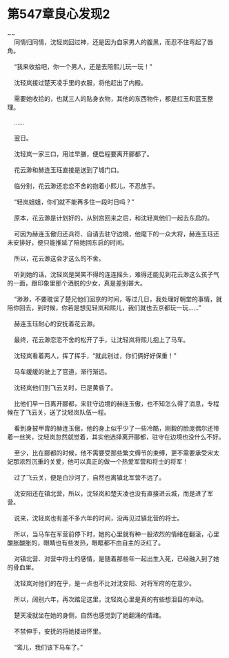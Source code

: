 # 第547章良心发现2
~~<br>&nbsp;&nbsp;&nbsp;&nbsp;同情归同情，沈轻岚回过神，还是因为自家男人的腹黑，而忍不住弯起了唇角。<br><br>&nbsp;&nbsp;&nbsp;&nbsp;“我来收拾吧，你一个男人，还是去陪熙儿玩一玩！”<br><br>&nbsp;&nbsp;&nbsp;&nbsp;沈轻岚接过楚天凌手里的衣服，将他赶出了内殿。<br><br>&nbsp;&nbsp;&nbsp;&nbsp;需要她收拾的，也就三人的贴身衣物，其他的东西物件，都是红玉和蓝玉整理。<br><br>&nbsp;&nbsp;&nbsp;&nbsp;……<br><br>&nbsp;&nbsp;&nbsp;&nbsp;翌日。<br><br>&nbsp;&nbsp;&nbsp;&nbsp;沈轻岚一家三口，用过早膳，便启程要离开郦都了。<br><br>&nbsp;&nbsp;&nbsp;&nbsp;花云渺和赫连玉珏直接是送到了城门口。<br><br>&nbsp;&nbsp;&nbsp;&nbsp;临分别，花云渺还恋恋不舍的抱着小熙儿，不忍放手。<br><br>&nbsp;&nbsp;&nbsp;&nbsp;“轻岚姐姐，你们就不能再多住一段时日吗？”<br><br>&nbsp;&nbsp;&nbsp;&nbsp;原本，花云渺是计划好的，从别宫回来之后，和沈轻岚他们一起去东启的。<br><br>&nbsp;&nbsp;&nbsp;&nbsp;可因为赫连玉傲归还兵符、自请去驻守边境，他麾下的一众大将，赫连玉珏还未安排好，便只能推延了陪她回东启的时间。<br><br>&nbsp;&nbsp;&nbsp;&nbsp;所以，花云渺这会才这么的不舍。<br><br>&nbsp;&nbsp;&nbsp;&nbsp;听到她的话，沈轻岚是哭笑不得的连连摇头，难得还能见到花云渺这么孩子气的一面，跟印象里那个洒脱的少女，真是差别甚大。<br><br>&nbsp;&nbsp;&nbsp;&nbsp;“渺渺，不要耽误了楚兄他们回京的时间，等过几日，我处理好朝堂的事情，就陪你回去，到时候，你若是想见轻岚和熙儿，我们就也去京都玩一玩……”<br><br>&nbsp;&nbsp;&nbsp;&nbsp;赫连玉珏耐心的安抚着花云渺。<br><br>&nbsp;&nbsp;&nbsp;&nbsp;最终，花云渺恋恋不舍的松开了手，让沈轻岚将熙儿抱上了马车。<br><br>&nbsp;&nbsp;&nbsp;&nbsp;沈轻岚看着两人，挥了挥手，“就此别过，你们俩好好保重！”<br><br>&nbsp;&nbsp;&nbsp;&nbsp;马车缓缓的驶上了官道，渐行渐远。<br><br>&nbsp;&nbsp;&nbsp;&nbsp;沈轻岚他们到飞云关时，已是黄昏了。<br><br>&nbsp;&nbsp;&nbsp;&nbsp;比他们早一日离开郦都，来驻守边境的赫连玉傲，也不知怎么得了消息，专程候在了飞云关，送了沈轻岚队伍一程。<br><br>&nbsp;&nbsp;&nbsp;&nbsp;看到身披甲胄的赫连玉傲，他的身上似乎少了一些冷酷，刚毅的脸庞偶尔还带着一丝笑，沈轻岚忽然就觉着，其实他选择离开郦都，驻守在边境也没什么不好。<br><br>&nbsp;&nbsp;&nbsp;&nbsp;至少，比在郦都的时候，他不需要受那些繁文缛节的束缚，更不需要承受宋太妃那浓烈沉重的关爱，他可以真正的做一个热爱军营和将士的将军！<br><br>&nbsp;&nbsp;&nbsp;&nbsp;过了飞云关，便是白沙河了，自然也离镇北军营不远了。<br><br>&nbsp;&nbsp;&nbsp;&nbsp;沈安阳还在镇北营，所以，沈轻岚和楚天凌也没有直接进云城，而是进了军营。<br><br>&nbsp;&nbsp;&nbsp;&nbsp;说来，沈轻岚也有差不多六年的时间，没再见过镇北营的将士。<br><br>&nbsp;&nbsp;&nbsp;&nbsp;所以，当马车在军营前停下时，她的心里就有种一股浓烈的情绪在翻滚，心里酸胀酸胀的，眼睛也有些发热，眼眶都不由自主的泛红了。<br><br>&nbsp;&nbsp;&nbsp;&nbsp;对镇北营、对营中将士的感情，是随着那些年一起出生入死，已经融入到了她的骨血里。<br><br>&nbsp;&nbsp;&nbsp;&nbsp;沈轻岚对他们的在乎，是一点也不比对沈安阳、对将军府的在意少。<br><br>&nbsp;&nbsp;&nbsp;&nbsp;所以，阔别六年，再次踏足这里，沈轻岚心里是真的有些想泪目的冲动。<br><br>&nbsp;&nbsp;&nbsp;&nbsp;楚天凌就坐在她的身侧，自然也感觉到了她翻涌的情绪。<br><br>&nbsp;&nbsp;&nbsp;&nbsp;不禁伸手，安抚的将她搂进怀里。<br><br>&nbsp;&nbsp;&nbsp;&nbsp;“鸾儿，我们该下马车了。”<br><br>
                    

<script>_fwqdsqadxfw()</script>
<div><script>_dfwf1dw();</script></div>
<div><script>_dfwf1agdw();</script></div>
                